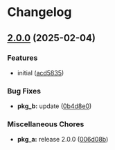 # Changelog

## [2.0.0](https://github.com/neymanushka/monotest/compare/pkg_b-v1.0.0...pkg_b-v2.0.0) (2025-02-04)


### Features

* initial ([acd5835](https://github.com/neymanushka/monotest/commit/acd58357ebba42c00135c20d35b51e127fc5f9d2))


### Bug Fixes

* **pkg_b:** update ([0b4d8e0](https://github.com/neymanushka/monotest/commit/0b4d8e06d12d7b670ab102e432950e017182b204))


### Miscellaneous Chores

* **pkg_a:** release 2.0.0 ([006d08b](https://github.com/neymanushka/monotest/commit/006d08bbea7379744295c4e55398efb1caf5a751))
